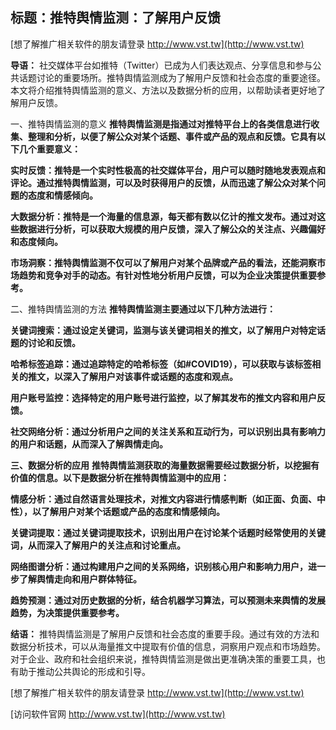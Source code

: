 ## **标题：推特舆情监测：了解用户反馈**

[想了解推广相关软件的朋友请登录 http://www.vst.tw](http://www.vst.tw)

**导语：**
社交媒体平台如推特（Twitter）已成为人们表达观点、分享信息和参与公共话题讨论的重要场所。推特舆情监测成为了解用户反馈和社会态度的重要途径。本文将介绍推特舆情监测的意义、方法以及数据分析的应用，以帮助读者更好地了解用户反馈。

一、推特舆情监测的意义
**推特舆情监测是指通过对推特平台上的各类信息进行收集、整理和分析，以便了解公众对某个话题、事件或产品的观点和反馈。它具有以下几个重要意义：**

**实时反馈：推特是一个实时性极高的社交媒体平台，用户可以随时随地发表观点和评论。通过推特舆情监测，可以及时获得用户的反馈，从而迅速了解公众对某个问题的态度和情感倾向。**

**大数据分析：推特是一个海量的信息源，每天都有数以亿计的推文发布。通过对这些数据进行分析，可以获取大规模的用户反馈，深入了解公众的关注点、兴趣偏好和态度倾向。**

**市场洞察：推特舆情监测不仅可以了解用户对某个品牌或产品的看法，还能洞察市场趋势和竞争对手的动态。有针对性地分析用户反馈，可以为企业决策提供重要参考。**

二、推特舆情监测的方法
**推特舆情监测主要通过以下几种方法进行：**

**关键词搜索：通过设定关键词，监测与该关键词相关的推文，以了解用户对特定话题的讨论和反馈。**

**哈希标签追踪：通过追踪特定的哈希标签（如#COVID19），可以获取与该标签相关的推文，以深入了解用户对该事件或话题的态度和观点。**

**用户账号监控：选择特定的用户账号进行监控，以了解其发布的推文内容和用户反馈。**

**社交网络分析：通过分析用户之间的关注关系和互动行为，可以识别出具有影响力的用户和话题，从而深入了解舆情走向。**

**三、数据分析的应用**
**推特舆情监测获取的海量数据需要经过数据分析，以挖掘有价值的信息。以下是数据分析在推特舆情监测中的应用：**

**情感分析：通过自然语言处理技术，对推文内容进行情感判断（如正面、负面、中性），以了解用户对某个话题或产品的态度和情感倾向。**

**关键词提取：通过关键词提取技术，识别出用户在讨论某个话题时经常使用的关键词，从而深入了解用户的关注点和讨论重点。**

**网络图谱分析：通过构建用户之间的关系网络，识别核心用户和影响力用户，进一步了解舆情走向和用户群体特征。**

**趋势预测：通过对历史数据的分析，结合机器学习算法，可以预测未来舆情的发展趋势，为决策提供重要参考。**

**结语：**
推特舆情监测是了解用户反馈和社会态度的重要手段。通过有效的方法和数据分析技术，可以从海量推文中提取有价值的信息，洞察用户观点和市场趋势。对于企业、政府和社会组织来说，推特舆情监测是做出更准确决策的重要工具，也有助于推动公共舆论的形成和引导。

[想了解推广相关软件的朋友请登录 http://www.vst.tw](http://www.vst.tw)


[访问软件官网 http://www.vst.tw](http://www.vst.tw)
